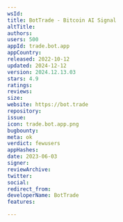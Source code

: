 ```yaml
---
wsId: 
title: BotTrade - Bitcoin AI Signal
altTitle: 
authors: 
users: 500
appId: trade.bot.app
appCountry: 
released: 2022-10-12
updated: 2024-12-12
version: 2024.12.13.03
stars: 4.9
ratings: 
reviews: 
size: 
website: https://bot.trade
repository: 
issue: 
icon: trade.bot.app.png
bugbounty: 
meta: ok
verdict: fewusers
appHashes: 
date: 2023-06-03
signer: 
reviewArchive: 
twitter: 
social: 
redirect_from: 
developerName: BotTrade
features: 

---
```


